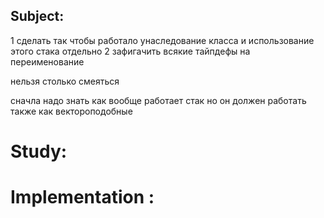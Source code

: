 ## Subject:

1 сделать так чтобы работало унаследование класса и использование этого стака отдельно 
2 зафигачить всякие тайпдефы на переименование

нельзя столько смеяться

сначла надо знать как вообще работает стак
но он должен работать также как вектороподобные 

# Study: 

# Implementation : 

